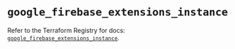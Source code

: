 # `google_firebase_extensions_instance`

Refer to the Terraform Registry for docs: [`google_firebase_extensions_instance`](https://registry.terraform.io/providers/hashicorp/google-beta/6.42.0/docs/resources/google_firebase_extensions_instance).
